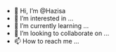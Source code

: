 - 👋 Hi, I’m @Hazisa
- 👀 I’m interested in ...
- 🌱 I’m currently learning ...
- 💞️ I’m looking to collaborate on ...
- 📫 How to reach me ...

<!---
Hazisa/Hazisa is a ✨ special ✨ repository because its `README.md` (this file) appears on your GitHub profile.
You can click the Preview link to take a look at your changes.
--->
